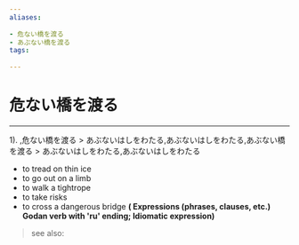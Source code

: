 ```yaml
---
aliases:
    
- 危ない橋を渡る
- あぶない橋を渡る
tags:
    
---
```


# 危ない橋を渡る
---
1).
,危ない橋を渡る > あぶないはしをわたる,あぶないはしをわたる,あぶない橋を渡る > あぶないはしをわたる,あぶないはしをわたる

- to tread on thin ice
- to go out on a limb
- to walk a tightrope
- to take risks
- to cross a dangerous bridge
**( Expressions (phrases, clauses, etc.) Godan verb with 'ru' ending; Idiomatic expression)**
> see also: 
            